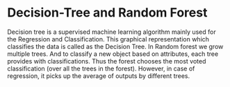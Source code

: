 # Decision-Tree and Random Forest
Decision tree is a supervised machine learning algorithm mainly used for the Regression and Classification. This graphical representation which classifies the data is called as the Decision Tree. 
In Random forest we grow multiple trees. And to classify a new object based on attributes, each tree provides with classifications. Thus the forest chooses the most voted classification (over all the trees in the forest). However, in case of regression, it picks up the average of outputs by different trees.

